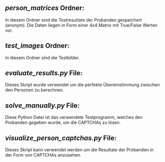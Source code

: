 ## *person_matrices* Ordner:
In diesem Ordner sind die Testresultate der Probanden gespeichert (anonym). Die Daten liegen in Form einer 4x4 Matrix mit True/False Werten vor.

## *test_images* Ordner:
In diesem Ordner sind die Testbilder.

## *evaluate_results.py* File:
Dieses Skript wurde verwendet um die perfekte Übereinstimmung zwischen den Personen zu berechnen.

## *solve_manually.py* File:
Diese Python Datei ist das verwendete Testprogramm, welches den Probanden gegeben wurde, um die CAPTCHAs zu lösen.

## *visualize_person_captchas.py* File:
Dieses Skript kann verwendet werden um die Resultate der Probanden in der Form von CAPTCHAs anzusehen.